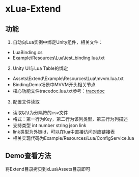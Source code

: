 
# xLua-Extend

## 功能

1. 自动向Lua实例中绑定Unity组件，相关文件：

* LuaBinding.cs
* Example\Resources\Lua\test_binding.lua.txt

2. Unity UI与Lua Table的绑定

* Assets\Extend\Example\Resources\Lua\mvvm.lua.txt
* BindingDemo场景中MVVM开头相关节点
* 核心功能文件tracedoc.lua.txt参考：[tracedoc](https://blog.codingnow.com/2017/02/tracedoc.html)

3. 配置文件读取

* 读取以\t为分隔符的csv文件
* 格式：第一行为Key，第二行为该列类型，第三行为列描述
* 支持类型 int number string json link
* link类型为外链id，可以在lua中直接访问对应链接表
* 相关实现代码为Example/Resources/Lua/ConfigService.lua

## Demo查看方法

将Extend目录拷贝到xLua\Assets目录即可
